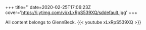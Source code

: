 +++
title=''
date=2020-02-25T17:06:23Z
cover='https://i.ytimg.com/vi/xLxRpS539XQ/sddefault.jpg'
+++

All content belongs to GlennBeck.
{{< youtube xLxRpS539XQ >}}
